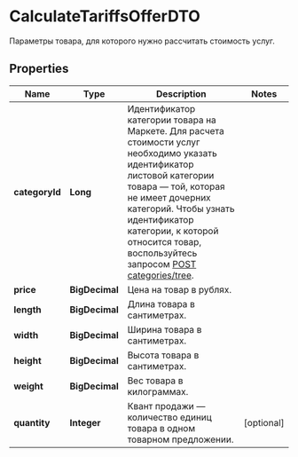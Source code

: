 

# CalculateTariffsOfferDTO

Параметры товара, для которого нужно рассчитать стоимость услуг.

## Properties

| Name | Type | Description | Notes |
|------------ | ------------- | ------------- | -------------|
|**categoryId** | **Long** | Идентификатор категории товара на Маркете.  Для расчета стоимости услуг необходимо указать идентификатор листовой категории товара — той, которая не имеет дочерних категорий.  Чтобы узнать идентификатор категории, к которой относится товар, воспользуйтесь запросом [POST categories/tree](../../reference/categories/getCategoriesTree.md).  |  |
|**price** | **BigDecimal** | Цена на товар в рублях. |  |
|**length** | **BigDecimal** | Длина товара в сантиметрах. |  |
|**width** | **BigDecimal** | Ширина товара в сантиметрах. |  |
|**height** | **BigDecimal** | Высота товара в сантиметрах. |  |
|**weight** | **BigDecimal** | Вес товара в килограммах. |  |
|**quantity** | **Integer** | Квант продажи — количество единиц товара в одном товарном предложении. |  [optional] |



